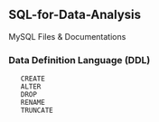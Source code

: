 ## SQL-for-Data-Analysis
MySQL Files &amp; Documentations


### Data Definition Language (DDL)          
       CREATE
       ALTER
       DROP
       RENAME
       TRUNCATE
